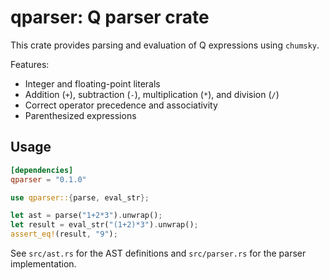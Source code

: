 # qparser: Q parser crate

This crate provides parsing and evaluation of Q expressions using `chumsky`.

Features:
- Integer and floating-point literals
- Addition (`+`), subtraction (`-`), multiplication (`*`), and division (`/`)
- Correct operator precedence and associativity
- Parenthesized expressions

## Usage
```toml
[dependencies]
qparser = "0.1.0"
```

```rust
use qparser::{parse, eval_str};

let ast = parse("1+2*3").unwrap();
let result = eval_str("(1+2)*3").unwrap();
assert_eq!(result, "9");
```

See `src/ast.rs` for the AST definitions and `src/parser.rs` for the parser implementation.
